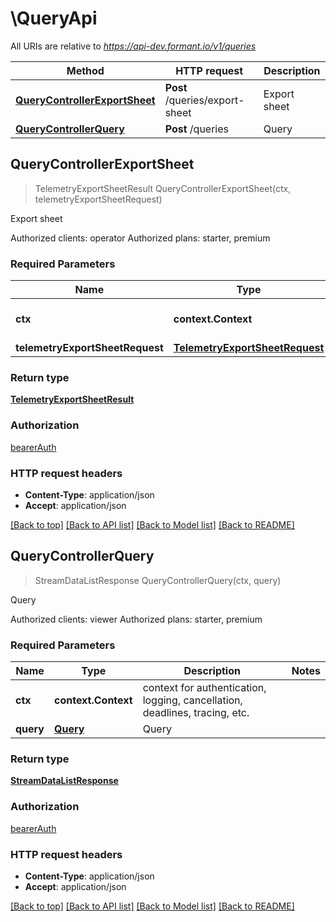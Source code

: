 # \QueryApi

All URIs are relative to *https://api-dev.formant.io/v1/queries*

Method | HTTP request | Description
------------- | ------------- | -------------
[**QueryControllerExportSheet**](QueryApi.md#QueryControllerExportSheet) | **Post** /queries/export-sheet | Export sheet
[**QueryControllerQuery**](QueryApi.md#QueryControllerQuery) | **Post** /queries | Query



## QueryControllerExportSheet

> TelemetryExportSheetResult QueryControllerExportSheet(ctx, telemetryExportSheetRequest)

Export sheet

Authorized clients: operator Authorized plans: starter, premium

### Required Parameters


Name | Type | Description  | Notes
------------- | ------------- | ------------- | -------------
**ctx** | **context.Context** | context for authentication, logging, cancellation, deadlines, tracing, etc.
**telemetryExportSheetRequest** | [**TelemetryExportSheetRequest**](TelemetryExportSheetRequest.md)| TelemetryExportSheetRequest | 

### Return type

[**TelemetryExportSheetResult**](TelemetryExportSheetResult.md)

### Authorization

[bearerAuth](../README.md#bearerAuth)

### HTTP request headers

- **Content-Type**: application/json
- **Accept**: application/json

[[Back to top]](#) [[Back to API list]](../README.md#documentation-for-api-endpoints)
[[Back to Model list]](../README.md#documentation-for-models)
[[Back to README]](../README.md)


## QueryControllerQuery

> StreamDataListResponse QueryControllerQuery(ctx, query)

Query

Authorized clients: viewer Authorized plans: starter, premium

### Required Parameters


Name | Type | Description  | Notes
------------- | ------------- | ------------- | -------------
**ctx** | **context.Context** | context for authentication, logging, cancellation, deadlines, tracing, etc.
**query** | [**Query**](Query.md)| Query | 

### Return type

[**StreamDataListResponse**](StreamDataListResponse.md)

### Authorization

[bearerAuth](../README.md#bearerAuth)

### HTTP request headers

- **Content-Type**: application/json
- **Accept**: application/json

[[Back to top]](#) [[Back to API list]](../README.md#documentation-for-api-endpoints)
[[Back to Model list]](../README.md#documentation-for-models)
[[Back to README]](../README.md)

